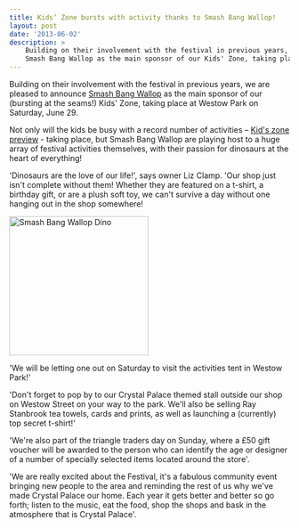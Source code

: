 ```yaml
---
title: Kids’ Zone bursts with activity thanks to Smash Bang Wallop!
layout: post
date: '2013-06-02'
description: >
    Building on their involvement with the festival in previous years, we are pleased to announce
    Smash Bang Wallop as the main sponsor of our Kids' Zone, taking place at Westow Park on Saturday, June 29.
---
```


Building on their involvement with the festival in previous years, we are pleased to announce
[Smash Bang Wallop][1] as the main sponsor of our (bursting at the seams!) Kids' Zone, taking place at 
Westow Park on Saturday, June 29.

Not only will the kids be busy with a record number of activities – [Kid's zone preview][2] - taking place, but Smash Bang
Wallop are playing host to a huge array of festival activities themselves, with their passion for dinosaurs
at the heart of everything!

'Dinosaurs are the love of our life!', says owner Liz Clamp. 'Our shop just isn't complete without them!
Whether they are featured on a t-shirt, a birthday gift, or are a plush soft toy, we can't survive a day
without one hanging out in the shop somewhere!

<img src="/images/blog/2013-06-02-sbw-dino.jpg" alt="Smash Bang Wallop Dino" class='right' width="250" />

'We will be letting one out on Saturday to visit the activities tent in Westow Park!'

'Don't forget to pop by to our Crystal Palace themed stall outside our shop on Westow Street  on your way to the park.
We'll also be selling Ray Stanbrook tea towels, cards and prints, as well as launching a (currently) top secret t-shirt!'

'We're also part of the triangle traders day on Sunday, where a £50 gift voucher will be awarded to the person who
can identify the age or designer of a number of specially selected items located around the store'.

'We are really excited about the Festival, it's a fabulous community event bringing new people to the area and
reminding the rest of us why we've made Crystal Palace our home. Each year it gets better and better so go forth;
listen to the music, eat the food, shop the shops and bask in the atmosphere that is Crystal Palace'.

[1]: http://www.smashbangwallop.co.uk/
[2]: http://crystalpalacefestival.org/blog/2013/05/15/kids-zone-preview/
